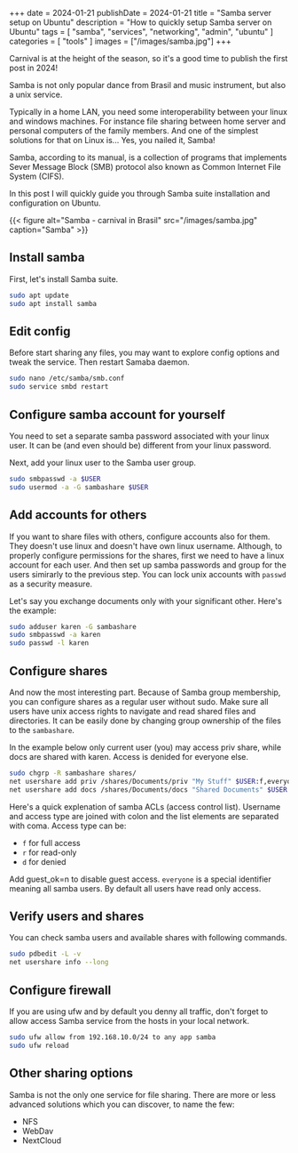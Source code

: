 +++
date = 2024-01-21
publishDate = 2024-01-21
title = "Samba server setup on Ubuntu"
description = "How to quickly setup Samba server on Ubuntu"
tags = [
  "samba", "services", "networking", "admin", "ubuntu"
]
categories = [
  "tools"
]
images = ["/images/samba.jpg"]
+++

Carnival is at the height of the season,
so it's a good time to publish the first post in 2024!

Samba is not only popular dance from Brasil
and music instrument, but also a unix service.

Typically in a home LAN, you need some interoperability 
between your linux and windows machines.
For instance file sharing between home server
and personal computers of the family members.
And one of the simplest solutions for that on Linux is...
Yes, you nailed it, Samba!

Samba, according to its manual, is a collection of programs
that implements Sever Message Block (SMB) protocol
also known as Common Internet File System (CIFS).

In this post I will quickly guide you through Samba suite
installation and configuration on Ubuntu.

{{< figure alt="Samba - carnival in Brasil" src="/images/samba.jpg" caption="Samba" >}}

## Install samba

First, let's install Samba suite.

```bash
sudo apt update
sudo apt install samba
```

## Edit config

Before start sharing any files, you may want to explore config options and tweak the service.
Then restart Samaba daemon.

```bash
sudo nano /etc/samba/smb.conf
sudo service smbd restart
```

## Configure samba account for yourself

You need to set a separate samba password associated with your linux user.
It can be (and even should be) different from your linux password.

Next, add your linux user to the Samba user group. 

```bash
sudo smbpasswd -a $USER
sudo usermod -a -G sambashare $USER
```

## Add accounts for others

If you want to share files with others, configure accounts also for them.
They doesn't use linux and doesn't have own linux username.
Although, to properly configure permissions for the shares, first we need to have a linux account for each user.
And then set up samba passwords and group for the users simirarly to the previous step.
You can lock unix accounts with `passwd` as a security measure.

Let's say you exchange documents only with your significant other. Here's the example:

```bash
sudo adduser karen -G sambashare
sudo smbpasswd -a karen
sudo passwd -l karen
```

## Configure shares

And now the most interesting part. Because of Samba group membership, you can configure shares as a regular user
without sudo. Make sure all users have unix access rights to navigate and read shared files and directories.
It can be easily done by changing group ownership of the files to the `sambashare`.

In the example below only current user (you) may access priv share, while docs are shared with karen.
Access is denided for everyone else.

```bash
sudo chgrp -R sambashare shares/
net usershare add priv /shares/Documents/priv "My Stuff" $USER:f,everyone:d guest_ok=n
net usershare add docs /shares/Documents/docs "Shared Documents" $USER:f,karen:f,everyone:d guest_ok=n
```

Here's a quick explenation of samba ACLs (access control list). Username and access type are joined with colon
and the list elements are separated with coma. Access type can be:

* `f` for full access
* `r` for read-only
* `d` for denied

Add guest_ok=n to disable guest access. `everyone` is a special identifier meaning all samba users.
By default all users have read only access.

## Verify users and shares

You can check samba users and available shares with following commands.

```bash
sudo pdbedit -L -v
net usershare info --long
```

## Configure firewall

If you are using ufw and by default you denny all traffic,
don't forget to allow access Samba service from the hosts in your local network. 

```bash
sudo ufw allow from 192.168.10.0/24 to any app samba
sudo ufw reload
```

## Other sharing options

Samba is not the only one service for file sharing. There are more or less advanced solutions which you can discover,
to name the few:

- NFS
- WebDav
- NextCloud
